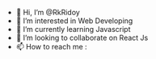 - 👋 Hi, I’m @RkRidoy
- 👀 I’m interested in Web Developing
- 🌱 I’m currently learning Javascript
- 💞️ I’m looking to collaborate on React Js
- 📫 How to reach me :

<!---
RkRidoy/RkRidoy is a ✨ special ✨ repository because its `README.md` (this file) appears on your GitHub profile.
You can click the Preview link to take a look at your changes.
--->
